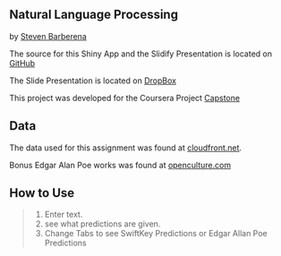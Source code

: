 ## Natural Language Processing

by [Steven Barberena](https://www.linkedin.com/in/sbarberena)

The source for this Shiny App and the Slidify Presentation is located on
[GitHub](https://github.com/barberena/Capstone)

The Slide Presentation is located on [DropBox](https://dl.dropboxusercontent.com/u/32935862/Capstone/Capstone.html)

This project was developed for the Coursera Project [Capstone](https://www.coursera.org/specializations/jhu-data-science)

## Data

The data used for this assignment was found at [cloudfront.net](https://d396qusza40orc.cloudfront.net/dsscapstone/dataset/Coursera-SwiftKey.zip).

Bonus Edgar Alan Poe works was found at [openculture.com](http://www.openculture.com/2014/10/download-the-complete-works-of-edgar-allan-poe-macabre-stories-as-free-ebooks-audio-books.html)

## How to Use

> 1. Enter text.
> 2. see what predictions are given.
> 3. Change Tabs to see SwiftKey Predictions or Edgar Allan Poe Predictions




